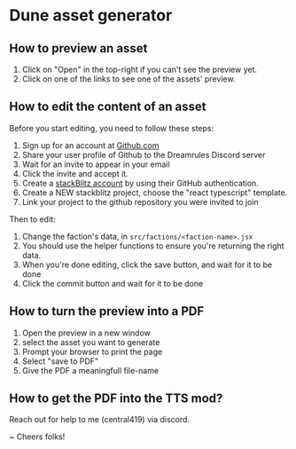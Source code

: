 # Dune asset generator

## How to preview an asset

1. Click on "Open" in the top-right if you can't see the preview yet.
2. Click on one of the links to see one of the assets' preview.

## How to edit the content of an asset

Before you start editing, you need to follow these steps:

1. Sign up for an account at [Github.com](https://github.com)
2. Share your user profile of Github to the Dreamrules Discord server
3. Wait for an invite to appear in your email
4. Click the invite and accept it.
5. Create a [stackBlitz account](https://stackblitz.com/) by using their GitHub authentication.
6. Create a NEW stackblitz project, choose the "react typescript" template.
7. Link your project to the github repository you were invited to join

Then to edit:

1. Change the faction's data, in `src/factions/<faction-name>.jsx`
2. You should use the helper functions to ensure you're returning the right data.
3. When you're done editing, click the save button, and wait for it to be done
4. Click the commit button and wait for it to be done

## How to turn the preview into a PDF

1. Open the preview in a new window
2. select the asset you want to generate
3. Prompt your browser to print the page
4. Select "save to PDF"
5. Give the PDF a meaningfull file-name

## How to get the PDF into the TTS mod?

Reach out for help to me (central419) via discord.

~ Cheers folks!
